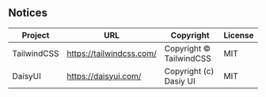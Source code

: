 ## Notices
| Project  | URL | Copyright | License |
| ------------- | ------------- | ------------- | ------------- |
| TailwindCSS | https://tailwindcss.com/ | Copyright © TailwindCSS | MIT |
| DaisyUI | https://daisyui.com/  | Copyright (c) Dasiy UI | MIT |

